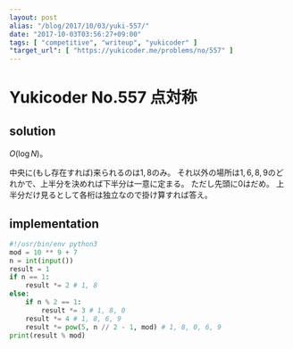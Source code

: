 ```yaml
---
layout: post
alias: "/blog/2017/10/03/yuki-557/"
date: "2017-10-03T03:56:27+09:00"
tags: [ "competitive", "writeup", "yukicoder" ]
"target_url": [ "https://yukicoder.me/problems/no/557" ]
---
```


# Yukicoder No.557 点対称

## solution

$O(\log N)$。

中央に(もし存在すれば)来られるのは$1, 8$のみ。
それ以外の場所は$1, 6, 8, 9$のどれかで、上半分を決めれば下半分は一意に定まる。
ただし先頭に$0$はだめ。
上半分だけ見るとして各桁は独立なので掛け算すれば答え。

## implementation

``` python
#!/usr/bin/env python3
mod = 10 ** 9 + 7
n = int(input())
result = 1
if n == 1:
    result *= 2 # 1, 8
else:
    if n % 2 == 1:
        result *= 3 # 1, 8, 0
    result *= 4 # 1, 8, 6, 9
    result *= pow(5, n // 2 - 1, mod) # 1, 8, 0, 6, 9
print(result % mod)
```
